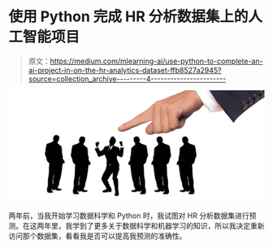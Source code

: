 # 使用 Python 完成 HR 分析数据集上的人工智能项目

> 原文：<https://medium.com/mlearning-ai/use-python-to-complete-an-ai-project-in-on-the-hr-analytics-dataset-ffb8527a2945?source=collection_archive---------4----------------------->

![](img/7d7fecbfb4bcf0047d0baea76c777e31.png)

两年前，当我开始学习数据科学和 Python 时，我试图对 HR 分析数据集进行预测。在这两年里，我学到了更多关于数据科学和机器学习的知识，所以我决定重新访问那个数据集，看看我是否可以提高我预测的准确性。